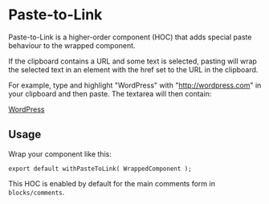 # Paste-to-Link

Paste-to-Link is a higher-order component (HOC) that adds special paste behaviour to the wrapped component.

If the clipboard contains a URL and some text is selected, pasting will wrap the selected text in an
<a> element with the href set to the URL in the clipboard.

For example, type and highlight "WordPress" with "<http://wordpress.com>" in your clipboard and then paste.
The textarea will then contain:

<a href="http://wordpress.com">WordPress</a>

## Usage

Wrap your component like this:

```
export default withPasteToLink( WrappedComponent );
```

This HOC is enabled by default for the main comments form in `blocks/comments`.
